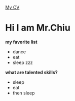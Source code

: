 [My CV](https://chiu1234.github.io/)
# Hi I am Mr.Chiu
**my favorite list**
* dance
* eat
* sleep zzz

**what are talented skills?**
* sleep
* eat
* then sleep

